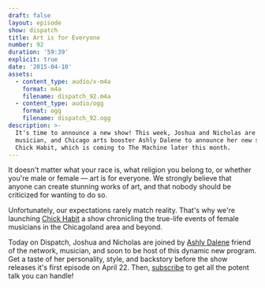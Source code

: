 ```yaml
---
draft: false
layout: episode
show: dispatch
title: Art is for Everyone
number: 92
duration: '59:39'
explicit: true
date: '2015-04-10'
assets:
  - content_type: audio/x-m4a
    format: m4a
    filename: dispatch_92.m4a
  - content_type: audio/ogg
    format: ogg
    filename: dispatch_92.ogg
description: >-
  It's time to announce a new show! This week, Joshua and Nicholas are joined by
  musician, and Chicago arts booster Ashly Dalene to announce her new show,
  Chick Habit, which is coming to The Machine later this month.
---
```

It doesn't matter what your race is, what religion you belong to, or whether you're male or female &mdash; art is for everyone. We strongly believe that anyone can create stunning works of art, and that nobody should be criticized for wanting to do so.

Unfortunately, our expectations rarely match reality. That's why we're launching [Chick Habit](http://machine.fm/chickhabit) a show chronicling the true-life events of female musicians in the Chicagoland area and beyond. 

Today on Dispatch, Joshua and Nicholas are joined by [Ashly Dalene](http://machine.fm/people/ashly-dalene) friend of the network, musician, and soon to be host of this dynamic new program. Get a taste of her personality, style, and backstory before the show releases it's first episode on April 22. Then, [subscribe](http://machine.fm/chickhabit) to get all the potent talk you can handle!